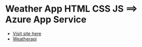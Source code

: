 # Weather App HTML CSS JS ==> Azure App Service

- [Visit site here ](https://happy-sky-033847f10.5.azurestaticapps.net/) 
- [Weatherapi ](https://www.weatherapi.com/) 


